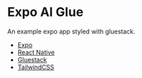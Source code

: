 # Expo AI Glue

An example expo app styled with gluestack.

- [Expo](https://expo.dev)
- [React Native](https://reactnative.dev)
- [Gluestack](https://gluestack.io/)
- [TailwindCSS](https://tailwindcss.com)